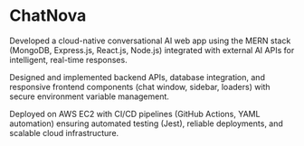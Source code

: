 # ChatNova
Developed a cloud-native conversational AI web app using the MERN stack (MongoDB, Express.js, React.js, Node.js) integrated with external AI APIs for intelligent, real-time responses.

Designed and implemented backend APIs, database integration, and responsive frontend components (chat window, sidebar, loaders) with secure environment variable management.

Deployed on AWS EC2 with CI/CD pipelines (GitHub Actions, YAML automation) ensuring automated testing (Jest), reliable deployments, and scalable cloud infrastructure.
